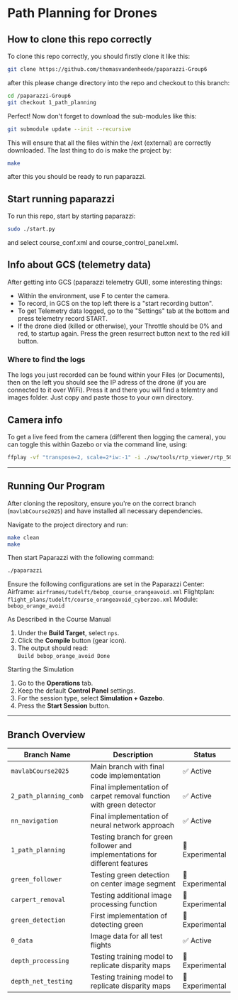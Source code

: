 # Path Planning for Drones

## How to clone this repo correctly

To clone this repo correctly, you should firstly clone it like this:

```bash
git clone https://github.com/thomasvandenheede/paparazzi-Group6
```

after this please change directory into the repo and checkout to this branch:

```bash
cd /paparazzi-Group6
git checkout 1_path_planning
```

Perfect! Now don't forget to download the sub-modules like this:

```bash
git submodule update --init --recursive
```

This will ensure that all the files within the /ext (external) are correctly downloaded. The last thing to do is make the project by:

```bash
make
```

after this you should be ready to run paparazzi.

## Start running paparazzi

To run this repo, start by starting paparazzi:

```bash
sudo ./start.py
```

and select course_conf.xml and course_control_panel.xml.

## Info about GCS (telemetry data)

After getting into GCS (paparazzi telemetry GUI), some interesting things:

- Within the environment, use F to center the camera.
- To record, in GCS on the top left there is a "start recording button".
- To get Telemetry data logged, go to the "Settings" tab at the bottom and press telemetry record START.
- If the drone died (killed or otherwise), your Throttle should be 0% and red, to startup again. Press the green resurrect button next to the red kill button.

### Where to find the logs

The logs you just recorded can be found within your Files (or Documents), then on the left you should see the IP adress of the drone (if you are connected to it over WiFi). Press it and there you will find a telemtry and images folder. Just copy and paste those to your own directory.

## Camera info

To get a live feed from the camera (different then logging the camera), you can toggle this within Gazebo or via the command line, using:

```bash
ffplay -vf "transpose=2, scale=2*iw:-1" -i ./sw/tools/rtp_viewer/rtp_5000.sdp -protocol_whitelist "file,crypto,data,rtp,udp" -fflags nobuffer -flags low_delay
```

---

## Running Our Program

After cloning the repository, ensure you're on the correct branch (`mavlabCourse2025`) and have installed all necessary dependencies.

Navigate to the project directory and run:

```bash
make clean
make
```
Then start Paparazzi with the following command:
```bash
./paparazzi
```

Ensure the following configurations are set in the Paparazzi Center:
Airframe: ```airframes/tudelft/bebop_course_orangeavoid.xml```
Flightplan: ```flight_plans/tudelft/course_orangeavoid_cyberzoo.xml```
Module: ```bebop_orange_avoid```


As Described in the Course Manual

1. Under the **Build Target**, select `nps`.
2. Click the **Compile** button (gear icon).
3. The output should read:  
   `Build bebop_orange_avoid Done`

Starting the Simulation

1. Go to the **Operations** tab.
2. Keep the default **Control Panel** settings.
3. For the session type, select **Simulation + Gazebo**.
4. Press the **Start Session** button.

---

## Branch Overview

| Branch Name             | Description                            | Status        |
|-------------------------|----------------------------------------|---------------|
| `mavlabCourse2025`      |  Main branch with final code implementation  |✅ Active|
| `2_path_planning_comb`  |  Final implementation of carpet removal function with green detector |✅ Active|
| `nn_navigation`         |  Final implementation of neural network approach                                      | ✅ Active     |
| `1_path_planning`       |  Testing branch for green follower and implementations for different features     | 🧪Experimental |
| `green_follower`        |  Testing green detection on center image segment             |  🧪Experimental             |
| `carpert_removal`       |  Testing additional image processing function  | 🧪Experimental |
| `green_detection`       |  First implementation of detecting green |🧪Experimental |
| `0_data`                |  Image data for all test flights       |✅ Active|
| `depth_processing`      |  Testing training model to replicate disparity maps                                      |    🧪Experimental           |
| `depth_net_testing`     |  Testing training model to replicate disparity maps                                      |   🧪Experimental            |
